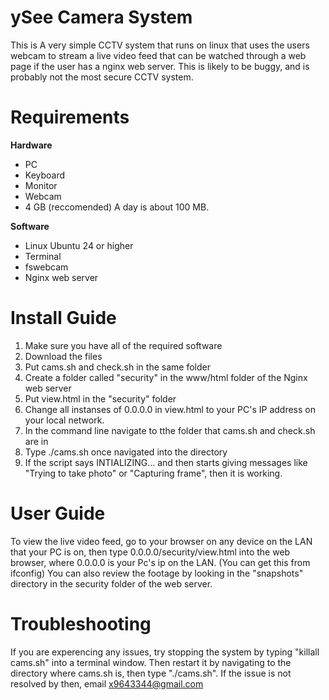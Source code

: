 # ySee Camera System 
This is A very simple CCTV system that runs on linux that uses the users webcam to stream a live video feed that can be watched through a web page if the user has a nginx web server. This is likely to be buggy, and is probably not the most secure CCTV system.

# Requirements
**Hardware**
- PC
- Keyboard
- Monitor
- Webcam
- 4 GB (reccomended) A day is about 100 MB.

**Software**
  
- Linux Ubuntu 24 or higher
- Terminal
- fswebcam
- Nginx web server

# Install Guide

1. Make sure you have all of the required software
2. Download the files
3. Put cams.sh and check.sh in the same folder
4. Create a folder called "security" in the www/html folder of the Nginx web server
5. Put view.html in the "security" folder
6. Change all instanses of 0.0.0.0 in view.html to your PC's IP address on your local network.
7. In the command line navigate to tthe folder that cams.sh and check.sh are in
8. Type ./cams.sh once navigated into the directory
9. If the script says INTIALIZING... and then starts giving messages like "Trying to take photo" or "Capturing frame", then it is working.

# User Guide

To view the live video feed, go to your browser on any device on the LAN that your PC is on, then type 0.0.0.0/security/view.html into the web browser, where 0.0.0.0 is your Pc's ip on the LAN. (You can get this from ifconfig) 
You can also review the footage by looking in the "snapshots" directory in the security folder of the web server. 

# Troubleshooting

If you are experencing any issues, try stopping the system by typing "killall cams.sh" into a terminal window. Then restart it by navigating to the directory where cams.sh is, then type "./cams.sh". If the issue is not resolved by then, email x9643344@gmail.com
